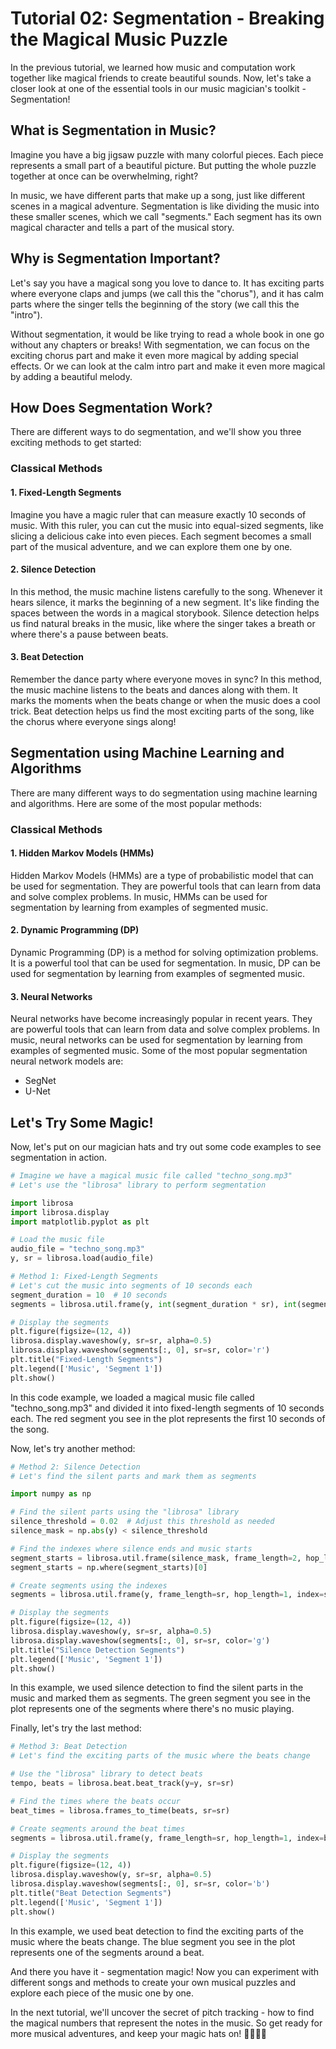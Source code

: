 # Tutorial 02: Segmentation - Breaking the Magical Music Puzzle

In the previous tutorial, we learned how music and computation work together like magical friends to create beautiful sounds. Now, let's take a closer look at one of the essential tools in our music magician's toolkit - Segmentation!

## What is Segmentation in Music?

Imagine you have a big jigsaw puzzle with many colorful pieces. Each piece represents a small part of a beautiful picture. But putting the whole puzzle together at once can be overwhelming, right?

In music, we have different parts that make up a song, just like different scenes in a magical adventure. Segmentation is like dividing the music into these smaller scenes, which we call "segments." Each segment has its own magical character and tells a part of the musical story.

## Why is Segmentation Important?

Let's say you have a magical song you love to dance to. It has exciting parts where everyone claps and jumps (we call this the "chorus"), and it has calm parts where the singer tells the beginning of the story (we call this the "intro").

Without segmentation, it would be like trying to read a whole book in one go without any chapters or breaks! With segmentation, we can focus on the exciting chorus part and make it even more magical by adding special effects. Or we can look at the calm intro part and make it even more magical by adding a beautiful melody.

## How Does Segmentation Work?

There are different ways to do segmentation, and we'll show you three exciting methods to get started:
### Classical Methods
#### 1. Fixed-Length Segments

Imagine you have a magic ruler that can measure exactly 10 seconds of music. With this ruler, you can cut the music into equal-sized segments, like slicing a delicious cake into even pieces. Each segment becomes a small part of the musical adventure, and we can explore them one by one.

#### 2. Silence Detection

In this method, the music machine listens carefully to the song. Whenever it hears silence, it marks the beginning of a new segment. It's like finding the spaces between the words in a magical storybook. Silence detection helps us find natural breaks in the music, like where the singer takes a breath or where there's a pause between beats.

#### 3. Beat Detection

Remember the dance party where everyone moves in sync? In this method, the music machine listens to the beats and dances along with them. It marks the moments when the beats change or when the music does a cool trick. Beat detection helps us find the most exciting parts of the song, like the chorus where everyone sings along!

## Segmentation using Machine Learning and Algorithms
There are many different ways to do segmentation using machine learning and algorithms. Here are some of the most popular methods:
### Classical Methods
#### 1. Hidden Markov Models (HMMs)
Hidden Markov Models (HMMs) are a type of probabilistic model that can be used for segmentation. They are powerful tools that can learn from data and solve complex problems. In music, HMMs can be used for segmentation by learning from examples of segmented music.

#### 2. Dynamic Programming (DP)
Dynamic Programming (DP) is a method for solving optimization problems. It is a powerful tool that can be used for segmentation. In music, DP can be used for segmentation by learning from examples of segmented music.

#### 3. Neural Networks
Neural networks have become increasingly popular in recent years. They are powerful tools that can learn from data and solve complex problems. In music, neural networks can be used for segmentation by learning from examples of segmented music. Some of the most popular segmentation neural network  models are: 

- SegNet
- U-Net

## Let's Try Some Magic!

Now, let's put on our magician hats and try out some code examples to see segmentation in action.

```python
# Imagine we have a magical music file called "techno_song.mp3"
# Let's use the "librosa" library to perform segmentation

import librosa
import librosa.display
import matplotlib.pyplot as plt

# Load the music file
audio_file = "techno_song.mp3"
y, sr = librosa.load(audio_file)

# Method 1: Fixed-Length Segments
# Let's cut the music into segments of 10 seconds each
segment_duration = 10  # 10 seconds
segments = librosa.util.frame(y, int(segment_duration * sr), int(segment_duration * sr))

# Display the segments
plt.figure(figsize=(12, 4))
librosa.display.waveshow(y, sr=sr, alpha=0.5)
librosa.display.waveshow(segments[:, 0], sr=sr, color='r')
plt.title("Fixed-Length Segments")
plt.legend(['Music', 'Segment 1'])
plt.show()
```

In this code example, we loaded a magical music file called "techno_song.mp3" and divided it into fixed-length segments of 10 seconds each. The red segment you see in the plot represents the first 10 seconds of the song.

Now, let's try another method:

```python
# Method 2: Silence Detection
# Let's find the silent parts and mark them as segments

import numpy as np

# Find the silent parts using the "librosa" library
silence_threshold = 0.02  # Adjust this threshold as needed
silence_mask = np.abs(y) < silence_threshold

# Find the indexes where silence ends and music starts
segment_starts = librosa.util.frame(silence_mask, frame_length=2, hop_length=1).max(axis=0)
segment_starts = np.where(segment_starts)[0]

# Create segments using the indexes
segments = librosa.util.frame(y, frame_length=sr, hop_length=1, index=segment_starts)

# Display the segments
plt.figure(figsize=(12, 4))
librosa.display.waveshow(y, sr=sr, alpha=0.5)
librosa.display.waveshow(segments[:, 0], sr=sr, color='g')
plt.title("Silence Detection Segments")
plt.legend(['Music', 'Segment 1'])
plt.show()
```

In this example, we used silence detection to find the silent parts in the music and marked them as segments. The green segment you see in the plot represents one of the segments where there's no music playing.

Finally, let's try the last method:

```python
# Method 3: Beat Detection
# Let's find the exciting parts of the music where the beats change

# Use the "librosa" library to detect beats
tempo, beats = librosa.beat.beat_track(y=y, sr=sr)

# Find the times where the beats occur
beat_times = librosa.frames_to_time(beats, sr=sr)

# Create segments around the beat times
segments = librosa.util.frame(y, frame_length=sr, hop_length=1, index=beats)

# Display the segments
plt.figure(figsize=(12, 4))
librosa.display.waveshow(y, sr=sr, alpha=0.5)
librosa.display.waveshow(segments[:, 0], sr=sr, color='b')
plt.title("Beat Detection Segments")
plt.legend(['Music', 'Segment 1'])
plt.show()
```

In this example, we used beat detection to find the exciting parts of the music where the beats change. The blue segment you see in the plot represents one of the segments around a beat.

And there you have it - segmentation magic! Now you can experiment with different songs and methods to create your own musical puzzles and explore each piece of the music one by one.

In the next tutorial, we'll uncover the secret of pitch tracking - how to find the magical numbers that represent the notes in the music. So get ready for more musical adventures, and keep your magic hats on! 🧙‍♂️🎵🔮